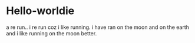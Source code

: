 # Hello-worldie
a re run..
i re run coz i like running. i have ran on the moon and on the earth and i like running on the moon better.
